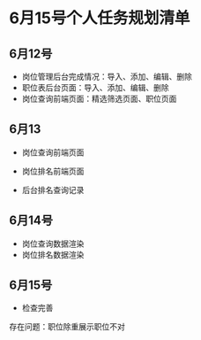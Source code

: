# 6月15号个人任务规划清单

## 6月12号

- 岗位管理后台完成情况：导入、添加、编辑、删除
- 职位表后台页面：导入、添加、编辑、删除
- 岗位查询前端页面：精选筛选页面、职位页面

## 6月13

- 岗位查询前端页面


- 岗位排名前端页面
- 后台排名查询记录

## 6月14号

- 岗位查询数据渲染
- 岗位排名数据渲染

## 6月15号

- 检查完善



存在问题：职位除重展示职位不对